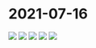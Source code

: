# 2021-07-16

<image-container>
  <img preview="0" src="https://www.wangleant.com/turtle-images-thumbnail/IMG_20210716_204223.jpg"/>
</image-container>
<image-container>
  <img preview="0" src="https://www.wangleant.com/turtle-images-thumbnail/IMG_20210716_204225.jpg"/>
</image-container>
<image-container>
  <img preview="0" src="https://www.wangleant.com/turtle-images-thumbnail/IMG_20210716_210133.jpg"/>
</image-container>
<image-container>
  <img preview="0" src="https://www.wangleant.com/turtle-images-thumbnail/IMG_20210716_210136.jpg"/>
</image-container>
<image-container>
  <img preview="0" src="https://www.wangleant.com/turtle-images-thumbnail/IMG_20210716_210856.jpg"/>
</image-container>